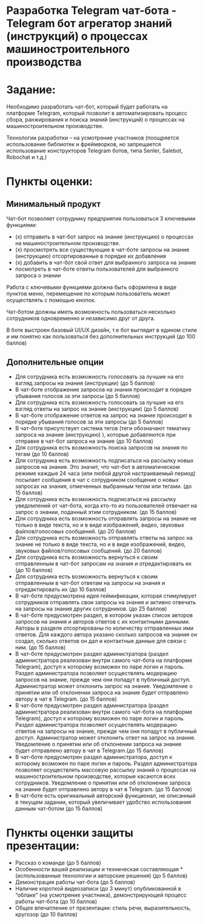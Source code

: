 # Разработка Telegram чат-бота - Telegram бот агрегатор знаний (инструкций) о процессах машиностроительного производства  

# Задание:
Необходимо разработать чат-бот, который будет работать на платформе Telegram, который позволит в автоматизировать процесс сбора, ранжирования и поиска знаний (инструкций) о процессах на машиностроительном производстве.  

Технологии разработки – на усмотрение участников (поощряется использование библиотек и фреймворков, но запрещается использование конструкторов Telegram ботов, типа Senler, Salebot, Robochat и т.д.)
 
# Пункты оценки:
## Минимальный продукт
Чат-бот позволяет сотруднику предприятия пользоваться 3 ключевыми функциями: 

* (x) отправить в чат-бот запрос на знание (инструкцию) о процессах на машиностроительном производстве.
* (x) просмотреть все существующие в чат-боте запросы на знание (инструкцию) отсортированные в порядке их добавления
* (x) добавить в чат-бот свой ответ для выбранного запроса на знание    
* посмотреть в чат-боте ответы пользователей для выбранного запроса о       знании

Работа с ключевыми функциями должна быть оформлена в виде пунктов меню, перемещение по которым пользователь может осуществлять с помощью кнопок.

Чат-ботом должны иметь возможность пользоваться несколько сотрудников одновременно и независимо друг от друга.


В боте выстроен базовый UI/UX дизайн, т.е бот выглядит в едином стиле и им понятно как пользоваться без дополнительных инструкций (до 100 баллов)

## Дополнительные опции 
* Для сотрудника есть возможность голосовать за лучшие на его взгляд запросы на знания (инструкции) (до 5 баллов)
* В чат-боте отображение запросов на знания происходит в порядке убывания голосов за эти запросы  (до 5 баллов)
* Для сотрудника есть возможность голосовать за лучшие на его взгляд ответы на запрос на знание (инструкции) (до 5 баллов)
* В чат-боте отображение ответов на запрос на знание происходит в порядке убывания голосов за эти запросы  (до 5 баллов)
* В чат-боте присутствует система тегов (теги обозначают тематику запроса на знание (инструкцию) ), которые добавляются при отправке в чат-бот запроса на знание (до 10 баллов)
* Для сотрудника есть возможность поиска запросов на знания по тегам (до 10 баллов)
* Для сотрудника есть возможность подписаться на рассылку новых запросов на знания. Это значит, что чат-бот в автоматическом режиме каждые 24 часа (или любой другой настраиваемый период) посылает сообщения в чат с сотрудником сообщение о новых запросах на знания, отмеченных выбранным тегом или тегами. (до 15 баллов)
* Для сотрудника есть возможность подписаться на рассылку уведомлений от чат-бота, когда кто-то из пользователей отвечает на запрос о знании, поданный этим сотрудником. (до 15 баллов)
* Для сотрудника есть возможность отправлять запросы на знание не только в виде текста, но и в виде изображений, видео, звуковых файлов/голосовых сообщений. (до 20 баллов)
* Для сотрудника есть возможность отправлять ответы на запрос на знание не только в виде текста, но и в виде изображений, видео, звуковых файлов/голосовых сообщений. (до 20 баллов)
* Для сотрудника есть возможность вернуться к своим отправленным в чат-бот запросам на знания и отредактировать их (до 10 баллов)
* Для сотрудника есть возможность вернуться к своим отправленным в чат-бот ответам на запросы на знания и отредактировать их (до 10 баллов)
* В чат-боте предусмотрена идея геймификации, которая стимулирует сотрудников отправлять свои запросы на знания и активно отвечать на запросы на знания других сотрудников. (до 25 баллов)
* В чат-боте предусмотрен раздел, в котором указан список авторов запросов на знания и авторов ответов с их контактными данными. Авторы в разделе отсортированы по количеству отправленных ими ответов. Для каждого автора указано сколько запросов на знания он создал, сколько ответов он дал и контактные данные для связи с ним. (до 15 баллов)
* В чат-боте предусмотрен раздел администратора (раздел администратора реализован внутри самого чат-бота на платформе Telegram), доступ к которому возможен по паре логин и пароль. Раздел администратора позволяет осуществлять модерацию запросов на знание, прежде чем они попадут в публичный доступ. Администратор может отклонить запрос на знание. Уведомление о принятии или об отклонении запроса на знание будет отправлено автору в чат в Telegram. (до 15 баллов)
* В чат-боте предусмотрен раздел администратора (раздел администратора реализован внутри самого чат-бота на платформе Telegram), доступ к которому возможен по паре логин и пароль. Раздел администратора позволяет осуществлять модерацию ответов на запросы на знание, прежде чем они попадут в публичный доступ. Администратор может отклонить ответ на запрос на знание. Уведомление о принятии или об отклонении запроса на знание будет отправлено автору в чат в Telegram.(до 15 баллов)
* В чат-боте предусмотрен раздел администратора, доступ к которому возможен по паре логин и пароль. Раздел администратора позволяет осуществлять массовую рассылку знаний о процессах на машиностроительном производстве, которые касаются всех сотрудников. Уведомление о принятии или об отклонении запроса на знание будет отправлено автору в чат в Telegram. (до 15 баллов)
* В чат-боте есть оригинальный авторский функционал, не описанный в  текущем задании, который увеличивает удобство использования данным чат-ботом  (до 15 баллов)
  
# Пункты оценки защиты презентации:
* Рассказ о команде (до 5 баллов)
* Особенности вашей реализации и техническая составляющая * (использованные технологии и авторские решения) (до 5 баллов)
* Демонстрация работы чат-бота (до 5 баллов)
* Наличие короткой видеозаписи (до 3 минут) опубликованной в “облаке” (на усмотрение участника), демонстрирующей процесс работы чат-бота (до 10 баллов)
* Общее впечатление от презентации: стиль речи, выразительность, кругозор (до 10 баллов)



